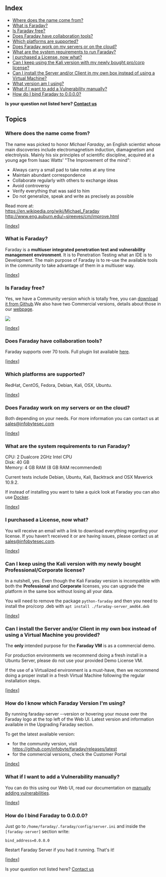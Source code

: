 <a name="index"></a>
## Index

* [Where does the name come from?](#name)
* [What is Faraday?](#what-is-faraday)
* [Is Faraday free?](#price)
* [Does Faraday have collaboration tools?](#plugins)
* [Which platforms are supported?](#supported-platforms)
* [Does Faraday work on my servers or on the cloud?](#server_cloud)
* [What are the system requirements to run Faraday?](#systemreq)
* [I purchased a License, now what?](#after-purchase)
* [Can I keep using the Kali version with my newly bought pro/corp license?](#upgrade-kali)
* [Can I install the Server and/or Client in my own box instead of using a Virtual Machine?](#native-install)
* [What version am I using?](#faraday-version)
* [What if I want to add a Vulnerability manually?](#adding-manually)
* [How do I bind Faraday to 0.0.0.0?](#0.0.0.0)

     
**Is your question not listed here? [Contact us](https://github.com/infobyte/faraday/issues)**


## Topics
<a name="name"></a>
### Where does the name come from?
The name was picked to honor *Michael Faraday*, an English scientist whose main discoveries include electromagnetism induction, diamagnetism and electrolysis. Mainly his six principles of scientific discipline, acquired at a young age from Isaac Watts' "The Improvement of the mind":
* Always carry a small pad to take notes at any time
* Maintain abundant correspondence
* Collaborate regularly with others to exchange ideas
* Avoid controversy
* Verify everything that was said to him
* Do not generalize, speak and write as precisely as possible

Read more at:  
https://en.wikipedia.org/wiki/Michael_Faraday   
http://www.eng.auburn.edu/~sjreeves/cm/improve.html

[ [index] ](#index)

<a name="what-is-faraday"></a>
### What is Faraday?
Faraday is a **multiuser integrated penetration test and vulnerability management environment**. It is to Penetration Testing what an IDE is to Development. The main purpose of Faraday is to re-use the available tools in the community to take advantage of them in a multiuser way.

[ [index] ](#index)

<a name="price"></a>
### Is Faraday free?
Yes, we have a Community version which is totally free, you can [download it from Github](https://github.com/infobyte/faraday/archive/master.zip).We also have two Commercial versions, details about those in our [webpage](https://www.faradaysec.com/#download).

![](https://www.faradaysec.com/images/workspace-diff/features-comparation.png)

[ [index] ](#index)

<a name="plugins"></a>
### Does Faraday have collaboration tools? 
Faraday supports over 70 tools. Full plugin list available [here](https://github.com/infobyte/faraday/wiki/PluginList).

[ [index] ](#index)

<a name="supported-platforms"></a>
### Which platforms are supported?
RedHat, CentOS, Fedora, Debian, Kali, OSX, Ubuntu.

[ [index] ](#index)

<a name="server_cloud"></a>
### Does Faraday work on my servers or on the cloud?
Both depending on your needs. For more information you can contact us at sales@infobytesec.com

[ [index] ](#index)

<a name="systemreq"></a>
### What are the system requirements to run Faraday?
CPU: 2 Dualcore 2GHz Intel CPU  
Disk: 40 GB  
Memory: 4 GB RAM (8 GB RAM recommended)  

Current tests include ​Debian​, ​Ubuntu​, ​Kali​, ​Backtrack​ and ​OSX Maverick 10.9.2​.

If instead of installing you want to take a quick look at Faraday you can also use [​Docker](https://github.com/infobyte/faraday/wiki/installation-docker)​.

[ [index] ](#index)

<a name="after-purchase"></a>
### I purchased a License, now what?
You will receive an email with a link to download everything regarding your license. If you haven’t received it or are having issues, please contact us at sales@infobytesec.com.

[ [index] ](#index)

<a name="upgrade-kali"></a>
### Can I keep using the Kali version with my newly bought Professional/Corporate license?
In a nutshell, yes. Even though the Kali Faraday version is incompatible with both the **Professional** and **Corporate** licenses, you can upgrade the platform in the same box without losing all your data.

You will need to remove the package `python-faraday` and then you need to install the pro/corp .deb with `apt install ./faraday-server_amd64.deb`

[ [index] ](#index)

<a name="native-install"></a>
### Can I install the Server and/or Client in my own box instead of using a Virtual Machine you provided?

The **only** intended purpose for the **Faraday VM** is as a commercial demo.

For production environments we recommend doing a fresh install in a Ubuntu Server, please do not use your provided Demo License VM.

If the use of a Virtualized environment is a must-have, then we recommend doing a proper install in a fresh Virtual Machine following the regular installation steps.

[ [index] ](#index)

<a name="faraday-version"></a>
### How do I know which Faraday Version I'm using?
By running faraday-server --version or hovering your mouse over the Faraday logo at the top left of the Web UI. Latest version and information available in the Upgrading Faraday section.

To get the latest available version:

* for the community version, visit <https://github.com/infobyte/faraday/releases/latest>
* for the commercial versions, check the Customer Portal

[ [index] ](#index)

<a name="adding-manually"></a>
### What if I want to add a Vulnerability manually?
You can do this using our Web UI, read our documentation on [manually adding vulnerabilities](https://github.com/infobyte/faraday/wiki/Status-Report#vulnerability-creation).


[ [index] ](#index)

<a name="0.0.0.0"></a>
### How do I bind Faraday to 0.0.0.0?
Just go to ```/home/faraday/.faraday/config/server.ini``` and inside the ```[faraday-server]``` section write:

`bind_address=0.0.0.0`

Restart Faraday Server if you had it running. That's it!

[ [index] ](#index)  

Is your question not listed here? [Contact us](https://github.com/infobyte/faraday/issues)
